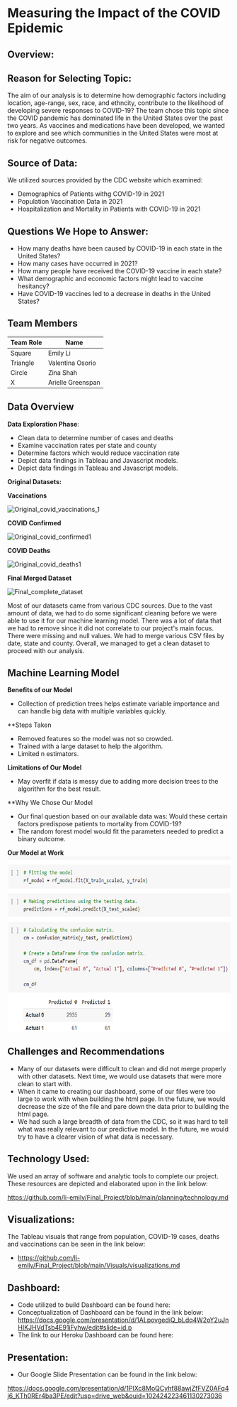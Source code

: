 # Measuring the Impact of the COVID Epidemic

## Overview:

## Reason for Selecting Topic: 

The aim of our analysis is to determine how demographic factors including location, age-range, sex, race, and ethncity, contribute to the likelihood of developing severe responses to COVID-19? The team chose this topic since the COVID pandemic has dominated life in the United States over the past two years. As vaccines and medications have been developed, we wanted to explore and see which communities in the United States were most at risk for negative outcomes. 

## Source of Data: 

 We utilized sources provided by the CDC website which examined: 
  * Demographics of Patients withg COVID-19 in 2021 
  * Population Vaccination Data in 2021
  * Hospitalization and Mortality in Patients with COVID-19 in 2021

## Questions We Hope to Answer:

* How many deaths have been caused by COVID-19 in each state in the United States?
* How many cases have occurred in 2021?
* How many people have received the COVID-19 vaccine in each state?
* What demographic and economic factors might lead to vaccine hesitancy?
* Have COVID-19 vaccines led to a decrease in deaths in the United States?

## Team Members
Team Role | Name
--- | ---
Square | Emily Li
Triangle | Valentina Osorio
Circle | Zina Shah
X | Arielle Greenspan

## Data Overview

**Data Exploration Phase**:

* Clean data to determine number of cases and deaths
* Examine vaccination rates per state and county
* Determine factors which would reduce vaccination rate
* Depict data findings in Tableau and Javascript models.
* Depict data findings in Tableau and Javascript models.

**Original Datasets:**

 **Vaccinations**
 
 ![Original_covid_vaccinations_1](https://user-images.githubusercontent.com/88119288/149823576-6a0939ff-ee65-464f-b43a-37c2a51ae93a.PNG)
 
**COVID Confirmed**

![Original_covid_confirmed1](https://user-images.githubusercontent.com/88119288/149825909-de0ea531-00c5-499f-a36b-85e4f15a01d7.png)

**COVID Deaths**

![Original_covid_deaths1](https://user-images.githubusercontent.com/88119288/149826009-41780e98-5c1c-4ab5-be66-b08df281d74d.png)
 
**Final Merged Dataset**

![Final_complete_dataset](https://user-images.githubusercontent.com/88119288/149824499-f26d0e29-2ee3-480f-980f-a6a8f05c317a.PNG)

Most of our datasets came from various CDC sources. Due to the vast amount of data, we had to do some significant cleaning before we were able to use it for our machine learning model. There was a lot of data that we had to remove since it did not correlate to our project's main focus. There were missing and null values. We had to merge various CSV files by date, state and county. Overall, we managed to get a clean dataset to proceed with our analysis.
 
## Machine Learning Model

**Benefits of our Model**
* Collection of prediction trees helps estimate variable importance and can handle big data with multiple variables quickly.

**Steps Taken
* Removed features so the model was not so crowded. 
* Trained with a large dataset to help the algorithm. 
* Limited n estimators.

**Limitations of Our Model**
* May overfit if data is messy due to adding more decision trees to the algorithm for the best result.

**Why We Chose Our Model
* Our final question based on our available data was: Would these certain factors predispose patients to mortality from COVID-19?
* The random forest model would fit the parameters needed to predict a binary outcome.

**Our Model at Work**
![Image](Resources/Image.png)

## Challenges and Recommendations

* Many of our datasets were difficult to clean and did not merge properly with other datasets. Next time, we would use datasets that were more clean to start with. 
* When it came to creating our dashboard, some of our files were too large to work with when building the html page. In the future, we would decrease the size of the file and pare down the data prior to building the html page.
* We had such a large breadth of data from the CDC, so it was hard to tell what was really relevant to our predictive model. In the future, we would try to have a clearer vision of what data is necessary.

## Technology Used:
We used an array of software and analytic tools to complete our project. These resources are depicted and elaborated upon in the link below:

https://github.com/li-emily/Final_Project/blob/main/planning/technology.md

## Visualizations:

The Tableau visuals that range from population, COVID-19 cases, deaths and vaccinations can be seen in the link below:

* https://github.com/li-emily/Final_Project/blob/main/Visuals/visualizations.md

## Dashboard:

* Code utilized to build Dashboard can be found here:
* Conceptualization of Dashboard can be found in the link below: https://docs.google.com/presentation/d/1ALpovgediQ_bLdq4W2oY2uJnHIKJHVdTsb4E91iFyhw/edit#slide=id.p 
* The link to our Heroku Dashboard can be found here: 


## Presentation:

* Our Google Slide Presentation can be found in the link below:

https://docs.google.com/presentation/d/1PIXc8MoQCyhf88awjZfFVZ0AFq4j6_KTh0REr4ba3PE/edit?usp=drive_web&ouid=102424223461130273036


